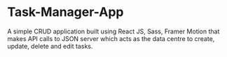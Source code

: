 # Task-Manager-App
A simple CRUD application built using React JS, Sass, Framer Motion that makes API calls to JSON server which acts as the data centre to create, update, delete and edit tasks.
